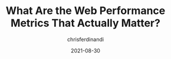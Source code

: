 ---
author: chrisferdinandi
date: 2021-08-30
tags:
  - performance
  - metrics
target_url: https://gomakethings.com/what-are-the-web-performance-metrics-that-actually-matter/
title: What Are the Web Performance Metrics That Actually Matter?
---